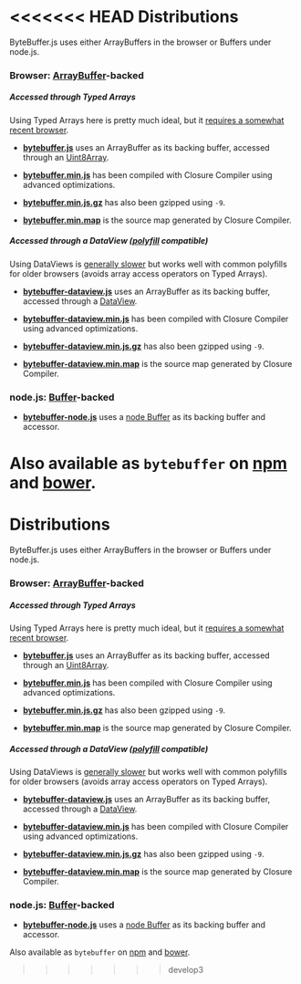 <<<<<<< HEAD
Distributions
=============

ByteBuffer.js uses either ArrayBuffers in the browser or Buffers under node.js.

### Browser: [ArrayBuffer](https://developer.mozilla.org/de/docs/Web/JavaScript/Reference/Global_Objects/ArrayBuffer)-backed

##### Accessed through Typed Arrays

Using Typed Arrays here is pretty much ideal, but it [requires a somewhat recent browser](http://caniuse.com/#feat=typedarrays).

* **[bytebuffer.js](https://raw.githubusercontent.com/dcodeIO/ByteBuffer.js/master/dist/bytebuffer.js)**
  uses an ArrayBuffer as its backing buffer, accessed through an [Uint8Array](https://developer.mozilla.org/de/docs/Web/JavaScript/Reference/Global_Objects/Uint8Array).
  
* **[bytebuffer.min.js](https://raw.githubusercontent.com/dcodeIO/ByteBuffer.js/master/dist/bytebuffer.min.js)**
  has been compiled with Closure Compiler using advanced optimizations.
  
* **[bytebuffer.min.js.gz](https://raw.githubusercontent.com/dcodeIO/ByteBuffer.js/master/dist/bytebuffer.min.js.gz)**
  has also been gzipped using `-9`.
  
* **[bytebuffer.min.map](https://raw.githubusercontent.com/dcodeIO/ByteBuffer.js/master/dist/bytebuffer.min.map)**
  is the source map generated by Closure Compiler.

##### Accessed through a DataView ([polyfill](https://github.com/inexorabletash/polyfill/blob/master/typedarray.js) compatible)

Using DataViews is [generally slower](https://github.com/dcodeIO/ByteBuffer.js/issues/16) but works well with common polyfills for
older browsers (avoids array access operators on Typed Arrays).

* **[bytebuffer-dataview.js](https://raw.githubusercontent.com/dcodeIO/ByteBuffer.js/master/dist/bytebuffer-dataview.js)**
  uses an ArrayBuffer as its backing buffer, accessed through a [DataView](https://developer.mozilla.org/de/docs/Web/JavaScript/Reference/Global_Objects/DataView).

* **[bytebuffer-dataview.min.js](https://raw.githubusercontent.com/dcodeIO/ByteBuffer.js/master/dist/bytebuffer-dataview.min.js)**
  has been compiled with Closure Compiler using advanced optimizations.

* **[bytebuffer-dataview.min.js.gz](https://raw.githubusercontent.com/dcodeIO/ByteBuffer.js/master/dist/bytebuffer-dataview.min.js.gz)**
  has also been gzipped using `-9`.

* **[bytebuffer-dataview.min.map](https://raw.githubusercontent.com/dcodeIO/ByteBuffer.js/master/dist/bytebuffer-dataview.min.map)**
  is the source map generated by Closure Compiler.

### node.js: [Buffer](https://nodejs.org/api/buffer.html)-backed

* **[bytebuffer-node.js](https://raw.githubusercontent.com/dcodeIO/ByteBuffer.js/master/dist/bytebuffer-node.js)**
  uses a [node Buffer](https://nodejs.org/api/buffer.html) as its backing buffer and accessor.
  
Also available as `bytebuffer` on [npm](https://www.npmjs.org/package/bytebuffer) and
[bower](http://bower.io/search/?q=bytebuffer).
=======
Distributions
=============

ByteBuffer.js uses either ArrayBuffers in the browser or Buffers under node.js.

### Browser: [ArrayBuffer](https://developer.mozilla.org/de/docs/Web/JavaScript/Reference/Global_Objects/ArrayBuffer)-backed

##### Accessed through Typed Arrays

Using Typed Arrays here is pretty much ideal, but it [requires a somewhat recent browser](http://caniuse.com/#feat=typedarrays).

* **[bytebuffer.js](https://raw.githubusercontent.com/dcodeIO/ByteBuffer.js/master/dist/bytebuffer.js)**
  uses an ArrayBuffer as its backing buffer, accessed through an [Uint8Array](https://developer.mozilla.org/de/docs/Web/JavaScript/Reference/Global_Objects/Uint8Array).
  
* **[bytebuffer.min.js](https://raw.githubusercontent.com/dcodeIO/ByteBuffer.js/master/dist/bytebuffer.min.js)**
  has been compiled with Closure Compiler using advanced optimizations.
  
* **[bytebuffer.min.js.gz](https://raw.githubusercontent.com/dcodeIO/ByteBuffer.js/master/dist/bytebuffer.min.js.gz)**
  has also been gzipped using `-9`.
  
* **[bytebuffer.min.map](https://raw.githubusercontent.com/dcodeIO/ByteBuffer.js/master/dist/bytebuffer.min.map)**
  is the source map generated by Closure Compiler.

##### Accessed through a DataView ([polyfill](https://github.com/inexorabletash/polyfill/blob/master/typedarray.js) compatible)

Using DataViews is [generally slower](https://github.com/dcodeIO/ByteBuffer.js/issues/16) but works well with common polyfills for
older browsers (avoids array access operators on Typed Arrays).

* **[bytebuffer-dataview.js](https://raw.githubusercontent.com/dcodeIO/ByteBuffer.js/master/dist/bytebuffer-dataview.js)**
  uses an ArrayBuffer as its backing buffer, accessed through a [DataView](https://developer.mozilla.org/de/docs/Web/JavaScript/Reference/Global_Objects/DataView).

* **[bytebuffer-dataview.min.js](https://raw.githubusercontent.com/dcodeIO/ByteBuffer.js/master/dist/bytebuffer-dataview.min.js)**
  has been compiled with Closure Compiler using advanced optimizations.

* **[bytebuffer-dataview.min.js.gz](https://raw.githubusercontent.com/dcodeIO/ByteBuffer.js/master/dist/bytebuffer-dataview.min.js.gz)**
  has also been gzipped using `-9`.

* **[bytebuffer-dataview.min.map](https://raw.githubusercontent.com/dcodeIO/ByteBuffer.js/master/dist/bytebuffer-dataview.min.map)**
  is the source map generated by Closure Compiler.

### node.js: [Buffer](https://nodejs.org/api/buffer.html)-backed

* **[bytebuffer-node.js](https://raw.githubusercontent.com/dcodeIO/ByteBuffer.js/master/dist/bytebuffer-node.js)**
  uses a [node Buffer](https://nodejs.org/api/buffer.html) as its backing buffer and accessor.
  
Also available as `bytebuffer` on [npm](https://www.npmjs.org/package/bytebuffer) and
[bower](http://bower.io/search/?q=bytebuffer).
>>>>>>> develop3
